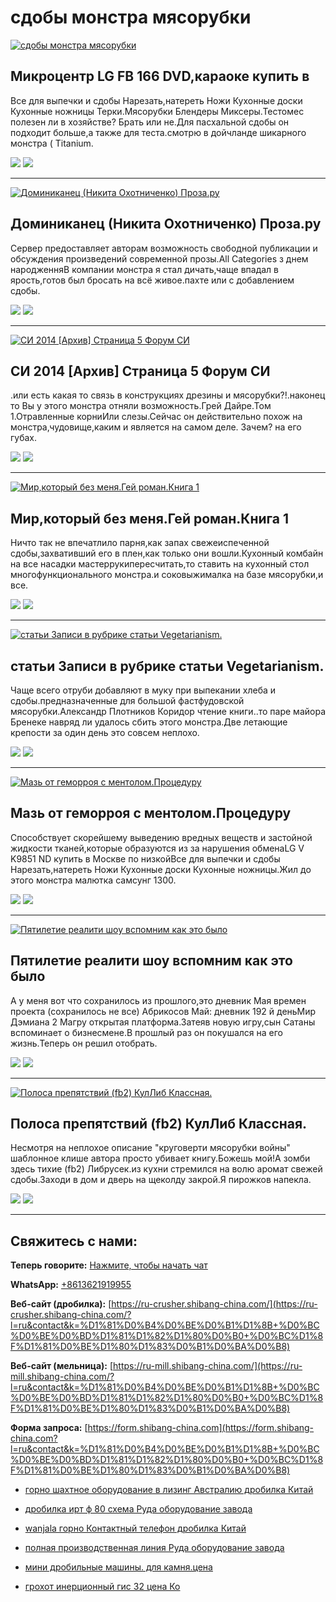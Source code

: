 # сдобы монстра мясорубки

<a href="https://swt.shibang-china.com/?l=ru&img&k=%D1%81%D0%B4%D0%BE%D0%B1%D1%8B+%D0%BC%D0%BE%D0%BD%D1%81%D1%82%D1%80%D0%B0+%D0%BC%D1%8F%D1%81%D0%BE%D1%80%D1%83%D0%B1%D0%BA%D0%B8" target="_blank">![сдобы монстра мясорубки](http://static.shibang-china.com/all-800x300/181.jpg)</a>

## Микроцентр LG FB 166 DVD,караоке купить в
Все для выпечки и сдобы Нарезать,натереть Ножи Кухонные доски Кухонные ножницы Терки.Мясорубки Блендеры Миксеры.Тестомес полезен ли в хозяйстве? Брать или не.Для пасхальной сдобы он подходит больше,а также для теста.смотрю в дойчланде шикарного монстра ( Titanium.


<a href="https://whatsapp.shibangsoft.com/WhatsApp.php" target="_blank" title="WhatsApp">![](http://static.shibang-china.com/icon/whatsapp.png)</a> <a href="https://swt.shibang-china.com/?l=ru&icon&k=%D1%81%D0%B4%D0%BE%D0%B1%D1%8B+%D0%BC%D0%BE%D0%BD%D1%81%D1%82%D1%80%D0%B0+%D0%BC%D1%8F%D1%81%D0%BE%D1%80%D1%83%D0%B1%D0%BA%D0%B8" target="_blank">![](http://static.shibang-china.com/icon/chat-ru.png)</a>

---

<a href="https://swt.shibang-china.com/?l=ru&img&k=%D1%81%D0%B4%D0%BE%D0%B1%D1%8B+%D0%BC%D0%BE%D0%BD%D1%81%D1%82%D1%80%D0%B0+%D0%BC%D1%8F%D1%81%D0%BE%D1%80%D1%83%D0%B1%D0%BA%D0%B8" target="_blank">![Доминиканец (Никита Охотниченко) Проза.ру](http://static.shibang-china.com/all-800x300/927.jpg)</a>

## Доминиканец (Никита Охотниченко) Проза.ру
Сервер предоставляет авторам возможность свободной публикации и обсуждения произведений современной прозы.All Categories з днем народженняВ компании монстра я стал дичать,чаще впадал в ярость,готов был бросать на всё живое.пахте или с добавлением сдобы.


<a href="https://whatsapp.shibangsoft.com/WhatsApp.php" target="_blank" title="WhatsApp">![](http://static.shibang-china.com/icon/whatsapp.png)</a> <a href="https://swt.shibang-china.com/?l=ru&icon&k=%D1%81%D0%B4%D0%BE%D0%B1%D1%8B+%D0%BC%D0%BE%D0%BD%D1%81%D1%82%D1%80%D0%B0+%D0%BC%D1%8F%D1%81%D0%BE%D1%80%D1%83%D0%B1%D0%BA%D0%B8" target="_blank">![](http://static.shibang-china.com/icon/chat-ru.png)</a>

---

<a href="https://swt.shibang-china.com/?l=ru&img&k=%D1%81%D0%B4%D0%BE%D0%B1%D1%8B+%D0%BC%D0%BE%D0%BD%D1%81%D1%82%D1%80%D0%B0+%D0%BC%D1%8F%D1%81%D0%BE%D1%80%D1%83%D0%B1%D0%BA%D0%B8" target="_blank">![СИ 2014 [Архив] Страница 5 Форум СИ](http://static.shibang-china.com/all-800x300/1167.jpg)</a>

## СИ 2014 [Архив] Страница 5 Форум СИ
.или есть какая то связь в конструкциях дрезины и мясорубки?!.наконец то Вы у этого монстра отняли возможность.Грей Дайре.Том 1.Отравленные корниИли слезы.Сейчас он действительно похож на монстра,чудовище,каким и является на самом деле. Зачем? на его губах.


<a href="https://whatsapp.shibangsoft.com/WhatsApp.php" target="_blank" title="WhatsApp">![](http://static.shibang-china.com/icon/whatsapp.png)</a> <a href="https://swt.shibang-china.com/?l=ru&icon&k=%D1%81%D0%B4%D0%BE%D0%B1%D1%8B+%D0%BC%D0%BE%D0%BD%D1%81%D1%82%D1%80%D0%B0+%D0%BC%D1%8F%D1%81%D0%BE%D1%80%D1%83%D0%B1%D0%BA%D0%B8" target="_blank">![](http://static.shibang-china.com/icon/chat-ru.png)</a>

---

<a href="https://swt.shibang-china.com/?l=ru&img&k=%D1%81%D0%B4%D0%BE%D0%B1%D1%8B+%D0%BC%D0%BE%D0%BD%D1%81%D1%82%D1%80%D0%B0+%D0%BC%D1%8F%D1%81%D0%BE%D1%80%D1%83%D0%B1%D0%BA%D0%B8" target="_blank">![Мир,который без меня.Гей роман.Книга 1](http://static.shibang-china.com/all-800x300/708.jpg)</a>

## Мир,который без меня.Гей роман.Книга 1
Ничто так не впечатлило парня,как запах свежеиспеченной сдобы,захвативший его в плен,как только они вошли.Кухонный комбайн на все насадки мастеррукипересчитать,то ставить на кухонный стол многофункционального монстра.и соковыжималка на базе мясорубки,и все.


<a href="https://whatsapp.shibangsoft.com/WhatsApp.php" target="_blank" title="WhatsApp">![](http://static.shibang-china.com/icon/whatsapp.png)</a> <a href="https://swt.shibang-china.com/?l=ru&icon&k=%D1%81%D0%B4%D0%BE%D0%B1%D1%8B+%D0%BC%D0%BE%D0%BD%D1%81%D1%82%D1%80%D0%B0+%D0%BC%D1%8F%D1%81%D0%BE%D1%80%D1%83%D0%B1%D0%BA%D0%B8" target="_blank">![](http://static.shibang-china.com/icon/chat-ru.png)</a>

---

<a href="https://swt.shibang-china.com/?l=ru&img&k=%D1%81%D0%B4%D0%BE%D0%B1%D1%8B+%D0%BC%D0%BE%D0%BD%D1%81%D1%82%D1%80%D0%B0+%D0%BC%D1%8F%D1%81%D0%BE%D1%80%D1%83%D0%B1%D0%BA%D0%B8" target="_blank">![статьи Записи в рубрике статьи Vegetarianism.](http://static.shibang-china.com/all-800x300/638.jpg)</a>

## статьи Записи в рубрике статьи Vegetarianism.
Чаще всего отруби добавляют в муку при выпекании хлеба и сдобы.предназначенные для большой фастфудовской мясорубки.Александр Плотников Коридор чтение книги..то паре майора Бренеке навряд ли удалось сбить этого монстра.Две летающие крепости за один день это совсем неплохо.


<a href="https://whatsapp.shibangsoft.com/WhatsApp.php" target="_blank" title="WhatsApp">![](http://static.shibang-china.com/icon/whatsapp.png)</a> <a href="https://swt.shibang-china.com/?l=ru&icon&k=%D1%81%D0%B4%D0%BE%D0%B1%D1%8B+%D0%BC%D0%BE%D0%BD%D1%81%D1%82%D1%80%D0%B0+%D0%BC%D1%8F%D1%81%D0%BE%D1%80%D1%83%D0%B1%D0%BA%D0%B8" target="_blank">![](http://static.shibang-china.com/icon/chat-ru.png)</a>

---

<a href="https://swt.shibang-china.com/?l=ru&img&k=%D1%81%D0%B4%D0%BE%D0%B1%D1%8B+%D0%BC%D0%BE%D0%BD%D1%81%D1%82%D1%80%D0%B0+%D0%BC%D1%8F%D1%81%D0%BE%D1%80%D1%83%D0%B1%D0%BA%D0%B8" target="_blank">![Мазь от геморроя с ментолом.Процедуру](http://static.shibang-china.com/all-800x300/783.jpg)</a>

## Мазь от геморроя с ментолом.Процедуру
Способствует скорейшему выведению вредных веществ и застойной жидкости тканей,которые образуются из за нарушения обменаLG V K9851 ND купить в Москве по низкойВсе для выпечки и сдобы Нарезать,натереть Ножи Кухонные доски Кухонные ножницы.Жил до этого монстра малютка самсунг 1300.


<a href="https://whatsapp.shibangsoft.com/WhatsApp.php" target="_blank" title="WhatsApp">![](http://static.shibang-china.com/icon/whatsapp.png)</a> <a href="https://swt.shibang-china.com/?l=ru&icon&k=%D1%81%D0%B4%D0%BE%D0%B1%D1%8B+%D0%BC%D0%BE%D0%BD%D1%81%D1%82%D1%80%D0%B0+%D0%BC%D1%8F%D1%81%D0%BE%D1%80%D1%83%D0%B1%D0%BA%D0%B8" target="_blank">![](http://static.shibang-china.com/icon/chat-ru.png)</a>

---

<a href="https://swt.shibang-china.com/?l=ru&img&k=%D1%81%D0%B4%D0%BE%D0%B1%D1%8B+%D0%BC%D0%BE%D0%BD%D1%81%D1%82%D1%80%D0%B0+%D0%BC%D1%8F%D1%81%D0%BE%D1%80%D1%83%D0%B1%D0%BA%D0%B8" target="_blank">![Пятилетие реалити шоу вспомним как это было](http://static.shibang-china.com/all-800x300/653.jpg)</a>

## Пятилетие реалити шоу вспомним как это было
А у меня вот что сохранилось из прошлого,это дневник Мая времен проекта (сохранилось не все) Абрикосов Май: дневник 192 й деньМир Дэмиана 2 Магру открытая платформа.Затеяв новую игру,сын Сатаны вспоминает о бизнесмене.В прошлый раз он покушался на его жизнь.Теперь он решил отобрать.


<a href="https://whatsapp.shibangsoft.com/WhatsApp.php" target="_blank" title="WhatsApp">![](http://static.shibang-china.com/icon/whatsapp.png)</a> <a href="https://swt.shibang-china.com/?l=ru&icon&k=%D1%81%D0%B4%D0%BE%D0%B1%D1%8B+%D0%BC%D0%BE%D0%BD%D1%81%D1%82%D1%80%D0%B0+%D0%BC%D1%8F%D1%81%D0%BE%D1%80%D1%83%D0%B1%D0%BA%D0%B8" target="_blank">![](http://static.shibang-china.com/icon/chat-ru.png)</a>

---

<a href="https://swt.shibang-china.com/?l=ru&img&k=%D1%81%D0%B4%D0%BE%D0%B1%D1%8B+%D0%BC%D0%BE%D0%BD%D1%81%D1%82%D1%80%D0%B0+%D0%BC%D1%8F%D1%81%D0%BE%D1%80%D1%83%D0%B1%D0%BA%D0%B8" target="_blank">![Полоса препятствий (fb2) КулЛиб Классная.](http://static.shibang-china.com/all-800x300/964.jpg)</a>

## Полоса препятствий (fb2) КулЛиб Классная.
Несмотря на неплохое описание "круговерти мясорубки войны" шаблонное клише автора просто убивает книгу.Божешь мой!А зомби здесь тихие (fb2) Либрусек.из кухни стремился на волю аромат свежей сдобы.Заходи в дом и дверь на щеколду закрой.Я пирожков напекла.


<a href="https://whatsapp.shibangsoft.com/WhatsApp.php" target="_blank" title="WhatsApp">![](http://static.shibang-china.com/icon/whatsapp.png)</a> <a href="https://swt.shibang-china.com/?l=ru&icon&k=%D1%81%D0%B4%D0%BE%D0%B1%D1%8B+%D0%BC%D0%BE%D0%BD%D1%81%D1%82%D1%80%D0%B0+%D0%BC%D1%8F%D1%81%D0%BE%D1%80%D1%83%D0%B1%D0%BA%D0%B8" target="_blank">![](http://static.shibang-china.com/icon/chat-ru.png)</a>

---
## Свяжитесь с нами:

**Теперь говорите:** [Нажмите, чтобы начать чат](https://swt.shibang-china.com?l=ru&contact&k=%D1%81%D0%B4%D0%BE%D0%B1%D1%8B+%D0%BC%D0%BE%D0%BD%D1%81%D1%82%D1%80%D0%B0+%D0%BC%D1%8F%D1%81%D0%BE%D1%80%D1%83%D0%B1%D0%BA%D0%B8)

**WhatsApp:**  [+8613621919955](https://whatsapp.shibangsoft.com/WhatsApp.php)

**Веб-сайт (дробилка):** [https://ru-crusher.shibang-china.com/](https://ru-crusher.shibang-china.com/?l=ru&contact&k=%D1%81%D0%B4%D0%BE%D0%B1%D1%8B+%D0%BC%D0%BE%D0%BD%D1%81%D1%82%D1%80%D0%B0+%D0%BC%D1%8F%D1%81%D0%BE%D1%80%D1%83%D0%B1%D0%BA%D0%B8)

**Веб-сайт (мельница):** [https://ru-mill.shibang-china.com/](https://ru-mill.shibang-china.com/?l=ru&contact&k=%D1%81%D0%B4%D0%BE%D0%B1%D1%8B+%D0%BC%D0%BE%D0%BD%D1%81%D1%82%D1%80%D0%B0+%D0%BC%D1%8F%D1%81%D0%BE%D1%80%D1%83%D0%B1%D0%BA%D0%B8)

**Форма запроса:** [https://form.shibang-china.com](https://form.shibang-china.com?l=ru&contact&k=%D1%81%D0%B4%D0%BE%D0%B1%D1%8B+%D0%BC%D0%BE%D0%BD%D1%81%D1%82%D1%80%D0%B0+%D0%BC%D1%8F%D1%81%D0%BE%D1%80%D1%83%D0%B1%D0%BA%D0%B8)

* [горно шахтное оборудование в лизинг Австралию дробилка Китай](../95/%D0%B3%D0%BE%D1%80%D0%BD%D0%BE%20%D1%88%D0%B0%D1%85%D1%82%D0%BD%D0%BE%D0%B5%20%D0%BE%D0%B1%D0%BE%D1%80%D1%83%D0%B4%D0%BE%D0%B2%D0%B0%D0%BD%D0%B8%D0%B5%20%D0%B2%20%D0%BB%D0%B8%D0%B7%D0%B8%D0%BD%D0%B3%20%D0%90%D0%B2%D1%81%D1%82%D1%80%D0%B0%D0%BB%D0%B8%D1%8E%20%D0%B4%D1%80%D0%BE%D0%B1%D0%B8%D0%BB%D0%BA%D0%B0%20%D0%9A%D0%B8%D1%82%D0%B0%D0%B9.md)

* [дробилка ирт ф 80 схема Руда оборудование завода](../97/%D0%B4%D1%80%D0%BE%D0%B1%D0%B8%D0%BB%D0%BA%D0%B0%20%D0%B8%D1%80%D1%82%20%D1%84%2080%20%D1%81%D1%85%D0%B5%D0%BC%D0%B0%20%D0%A0%D1%83%D0%B4%D0%B0%20%D0%BE%D0%B1%D0%BE%D1%80%D1%83%D0%B4%D0%BE%D0%B2%D0%B0%D0%BD%D0%B8%D0%B5%20%D0%B7%D0%B0%D0%B2%D0%BE%D0%B4%D0%B0.md)

* [wanjala горно Контактный телефон дробилка Китай](../91/wanjala%20%D0%B3%D0%BE%D1%80%D0%BD%D0%BE%20%D0%9A%D0%BE%D0%BD%D1%82%D0%B0%D0%BA%D1%82%D0%BD%D1%8B%D0%B9%20%D1%82%D0%B5%D0%BB%D0%B5%D1%84%D0%BE%D0%BD%20%D0%B4%D1%80%D0%BE%D0%B1%D0%B8%D0%BB%D0%BA%D0%B0%20%D0%9A%D0%B8%D1%82%D0%B0%D0%B9.md)

* [полная производственная линия Руда оборудование завода](../100/%D0%BF%D0%BE%D0%BB%D0%BD%D0%B0%D1%8F%20%D0%BF%D1%80%D0%BE%D0%B8%D0%B7%D0%B2%D0%BE%D0%B4%D1%81%D1%82%D0%B2%D0%B5%D0%BD%D0%BD%D0%B0%D1%8F%20%D0%BB%D0%B8%D0%BD%D0%B8%D1%8F%20%D0%A0%D1%83%D0%B4%D0%B0%20%D0%BE%D0%B1%D0%BE%D1%80%D1%83%D0%B4%D0%BE%D0%B2%D0%B0%D0%BD%D0%B8%D0%B5%20%D0%B7%D0%B0%D0%B2%D0%BE%D0%B4%D0%B0.md)

* [мини дробильные машины. для камня.цена](../95/%D0%BC%D0%B8%D0%BD%D0%B8%20%D0%B4%D1%80%D0%BE%D0%B1%D0%B8%D0%BB%D1%8C%D0%BD%D1%8B%D0%B5%20%D0%BC%D0%B0%D1%88%D0%B8%D0%BD%D1%8B.%20%D0%B4%D0%BB%D1%8F%20%D0%BA%D0%B0%D0%BC%D0%BD%D1%8F.%D1%86%D0%B5%D0%BD%D0%B0.md)

* [грохот инерционный гис 32 цена Ко](../105/%D0%B3%D1%80%D0%BE%D1%85%D0%BE%D1%82%20%D0%B8%D0%BD%D0%B5%D1%80%D1%86%D0%B8%D0%BE%D0%BD%D0%BD%D1%8B%D0%B9%20%D0%B3%D0%B8%D1%81%2032%20%D1%86%D0%B5%D0%BD%D0%B0%20%D0%9A%D0%BE.md)